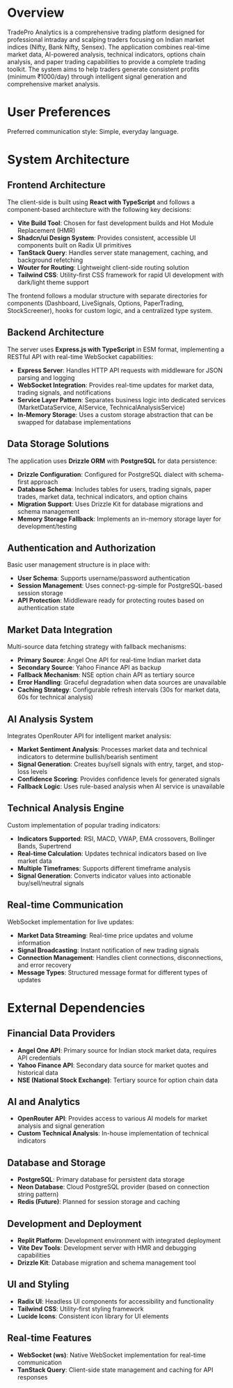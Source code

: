 # Overview

TradePro Analytics is a comprehensive trading platform designed for professional intraday and scalping traders focusing on Indian market indices (Nifty, Bank Nifty, Sensex). The application combines real-time market data, AI-powered analysis, technical indicators, options chain analysis, and paper trading capabilities to provide a complete trading toolkit. The system aims to help traders generate consistent profits (minimum ₹1000/day) through intelligent signal generation and comprehensive market analysis.

# User Preferences

Preferred communication style: Simple, everyday language.

# System Architecture

## Frontend Architecture
The client-side is built using **React with TypeScript** and follows a component-based architecture with the following key decisions:

- **Vite Build Tool**: Chosen for fast development builds and Hot Module Replacement (HMR)
- **Shadcn/ui Design System**: Provides consistent, accessible UI components built on Radix UI primitives
- **TanStack Query**: Handles server state management, caching, and background refetching
- **Wouter for Routing**: Lightweight client-side routing solution
- **Tailwind CSS**: Utility-first CSS framework for rapid UI development with dark/light theme support

The frontend follows a modular structure with separate directories for components (Dashboard, LiveSignals, Options, PaperTrading, StockScreener), hooks for custom logic, and a centralized type system.

## Backend Architecture
The server uses **Express.js with TypeScript** in ESM format, implementing a RESTful API with real-time WebSocket capabilities:

- **Express Server**: Handles HTTP API requests with middleware for JSON parsing and logging
- **WebSocket Integration**: Provides real-time updates for market data, trading signals, and notifications
- **Service Layer Pattern**: Separates business logic into dedicated services (MarketDataService, AIService, TechnicalAnalysisService)
- **In-Memory Storage**: Uses a custom storage abstraction that can be swapped for database implementations

## Data Storage Solutions
The application uses **Drizzle ORM** with **PostgreSQL** for data persistence:

- **Drizzle Configuration**: Configured for PostgreSQL dialect with schema-first approach
- **Database Schema**: Includes tables for users, trading signals, paper trades, market data, technical indicators, and option chains
- **Migration Support**: Uses Drizzle Kit for database migrations and schema management
- **Memory Storage Fallback**: Implements an in-memory storage layer for development/testing

## Authentication and Authorization
Basic user management structure is in place with:

- **User Schema**: Supports username/password authentication
- **Session Management**: Uses connect-pg-simple for PostgreSQL-based session storage
- **API Protection**: Middleware ready for protecting routes based on authentication state

## Market Data Integration
Multi-source data fetching strategy with fallback mechanisms:

- **Primary Source**: Angel One API for real-time Indian market data
- **Secondary Source**: Yahoo Finance API as backup
- **Fallback Mechanism**: NSE option chain API as tertiary source
- **Error Handling**: Graceful degradation when data sources are unavailable
- **Caching Strategy**: Configurable refresh intervals (30s for market data, 60s for technical analysis)

## AI Analysis System
Integrates OpenRouter API for intelligent market analysis:

- **Market Sentiment Analysis**: Processes market data and technical indicators to determine bullish/bearish sentiment
- **Signal Generation**: Creates buy/sell signals with entry, target, and stop-loss levels
- **Confidence Scoring**: Provides confidence levels for generated signals
- **Fallback Logic**: Uses rule-based analysis when AI service is unavailable

## Technical Analysis Engine
Custom implementation of popular trading indicators:

- **Indicators Supported**: RSI, MACD, VWAP, EMA crossovers, Bollinger Bands, Supertrend
- **Real-time Calculation**: Updates technical indicators based on live market data
- **Multiple Timeframes**: Supports different timeframe analysis
- **Signal Generation**: Converts indicator values into actionable buy/sell/neutral signals

## Real-time Communication
WebSocket implementation for live updates:

- **Market Data Streaming**: Real-time price updates and volume information
- **Signal Broadcasting**: Instant notification of new trading signals
- **Connection Management**: Handles client connections, disconnections, and error recovery
- **Message Types**: Structured message format for different types of updates

# External Dependencies

## Financial Data Providers
- **Angel One API**: Primary source for Indian stock market data, requires API credentials
- **Yahoo Finance API**: Secondary data source for market quotes and historical data
- **NSE (National Stock Exchange)**: Tertiary source for option chain data

## AI and Analytics
- **OpenRouter API**: Provides access to various AI models for market analysis and signal generation
- **Custom Technical Analysis**: In-house implementation of technical indicators

## Database and Storage
- **PostgreSQL**: Primary database for persistent data storage
- **Neon Database**: Cloud PostgreSQL provider (based on connection string pattern)
- **Redis (Future)**: Planned for session storage and caching

## Development and Deployment
- **Replit Platform**: Development environment with integrated deployment
- **Vite Dev Tools**: Development server with HMR and debugging capabilities
- **Drizzle Kit**: Database migration and schema management tool

## UI and Styling
- **Radix UI**: Headless UI components for accessibility and functionality
- **Tailwind CSS**: Utility-first styling framework
- **Lucide Icons**: Consistent icon library for UI elements

## Real-time Features
- **WebSocket (ws)**: Native WebSocket implementation for real-time communication
- **TanStack Query**: Client-side state management and caching for API responses